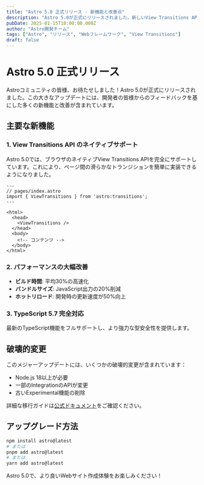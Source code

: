 ```yaml
---
title: "Astro 5.0 正式リリース - 新機能と改善点"
description: "Astro 5.0が正式にリリースされました。新しいView Transitions API、改善されたパフォーマンス、そして開発者体験の向上について詳しく解説します。"
pubDate: 2025-01-15T10:00:00.000Z
author: "Astro開発チーム"
tags: ["Astro", "リリース", "Webフレームワーク", "View Transitions"]
draft: false
---
```


# Astro 5.0 正式リリース

Astroコミュニティの皆様、お待たせしました！Astro 5.0が正式にリリースされました。この大きなアップデートには、開発者の皆様からのフィードバックを基にした多くの新機能と改善が含まれています。

## 主要な新機能

### 1. View Transitions API のネイティブサポート

Astro 5.0では、ブラウザのネイティブView Transitions APIを完全にサポートしています。これにより、ページ間の滑らかなトランジションを簡単に実装できるようになりました。

```astro
---
// pages/index.astro
import { ViewTransitions } from 'astro:transitions';
---

<html>
  <head>
    <ViewTransitions />
  </head>
  <body>
    <!-- コンテンツ -->
  </body>
</html>
```

### 2. パフォーマンスの大幅改善

- **ビルド時間**: 平均30%の高速化
- **バンドルサイズ**: JavaScript出力の20%削減
- **ホットリロード**: 開発時の更新速度が50%向上

### 3. TypeScript 5.7 完全対応

最新のTypeScript機能をフルサポートし、より強力な型安全性を提供します。

## 破壊的変更

このメジャーアップデートには、いくつかの破壊的変更が含まれています：

- Node.js 18以上が必要
- 一部のIntegrationのAPIが変更
- 古いExperimental機能の削除

詳細な移行ガイドは[公式ドキュメント](https://docs.astro.build/guides/upgrade-to-v5/)をご確認ください。

## アップグレード方法

```bash
npm install astro@latest
# または
pnpm add astro@latest
# または  
yarn add astro@latest
```

Astro 5.0で、より良いWebサイト作成体験をお楽しみください！